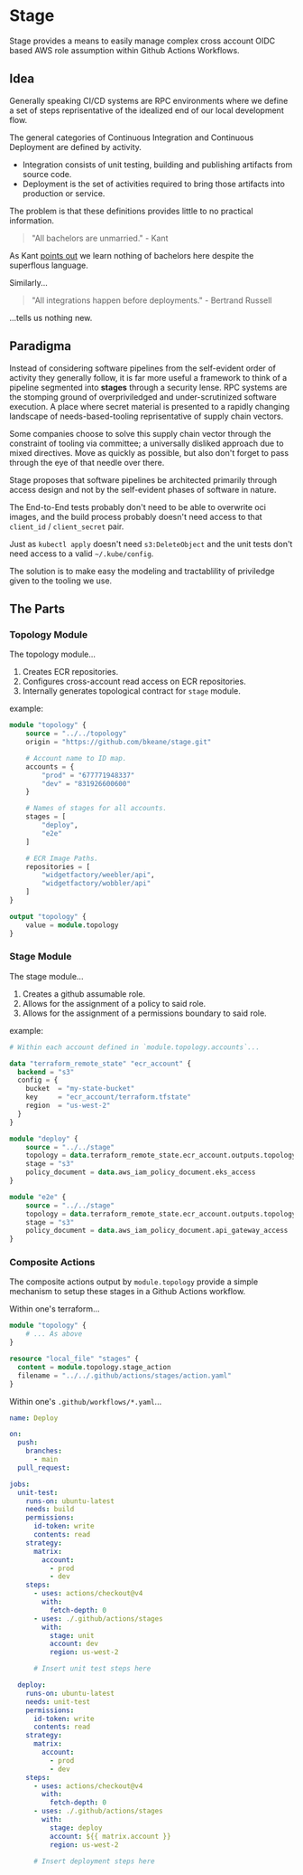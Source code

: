 # Stage

Stage provides a means to easily manage complex cross account OIDC based AWS role assumption within Github Actions Workflows.

## Idea

Generally speaking CI/CD systems are RPC environments where we define a set of steps reprisentative of the idealized end of our local development flow.

The general categories of Continuous Integration and Continuous Deployment are defined by activity.

- Integration consists of unit testing, building and publishing artifacts from source code.
- Deployment is the set of activities required to bring those artifacts into production or service.

The problem is that these definitions provides little to no practical information. 

> "All bachelors are unmarried." - Kant

As Kant [points out](https://en.wikipedia.org/wiki/Analytic%E2%80%93synthetic_distinction) we learn nothing of bachelors here despite the superflous language. 

Similarly...

> "All integrations happen before deployments." - Bertrand Russell

...tells us nothing new.

## Paradigma

Instead of considering software pipelines from the self-evident order of activity they generally follow, it is far more useful a framework to think 
of a pipeline segmented into **stages** through a security lense. RPC systems are the stomping ground of overpriviledged and under-scrutinized software execution. A
place where secret material is presented to a rapidly changing landscape of needs-based-tooling reprisentative of supply chain vectors.

Some companies choose to solve this supply chain vector through the constraint of tooling via committee; a universally disliked approach due to mixed directives.
Move as quickly as possible, but also don't forget to pass through the eye of that needle over there.

Stage proposes that software pipelines be architected primarily through access design and not by the self-evident phases of software in nature.

The End-to-End tests probably don't need to be able to overwrite oci images, and the build process probably doesn't need access to that `client_id` / `client_secret` pair.

Just as `kubectl apply` doesn't need `s3:DeleteObject` and the unit tests don't need access to a valid `~/.kube/config`.

The solution is to make easy the modeling and tractablility of priviledge given to the tooling we use.

## The Parts

### Topology Module

The topology module...
1. Creates ECR repositories.
1. Configures cross-account read access on ECR repositories.
1. Internally generates topological contract for `stage` module.

example:
```terraform
module "topology" {
    source = "../../topology"
    origin = "https://github.com/bkeane/stage.git"

    # Account name to ID map.
    accounts = {
        "prod" = "677771948337"
        "dev" = "831926600600"
    }

    # Names of stages for all accounts.
    stages = [
        "deploy",
        "e2e"
    ]

    # ECR Image Paths.
    repositories = [
        "widgetfactory/weebler/api",
        "widgetfactory/wobbler/api"
    ]
}

output "topology" {
    value = module.topology
}
```

### Stage Module

The stage module...
1. Creates a github assumable role.
1. Allows for the assignment of a policy to said role.
1. Allows for the assignment of a permissions boundary to said role.

example:
```terraform
# Within each account defined in `module.topology.accounts`...

data "terraform_remote_state" "ecr_account" {
  backend = "s3"
  config = {
    bucket  = "my-state-bucket"
    key     = "ecr_account/terraform.tfstate"
    region  = "us-west-2"
  }
}

module "deploy" {
    source = "../../stage"
    topology = data.terraform_remote_state.ecr_account.outputs.topology
    stage = "s3"
    policy_document = data.aws_iam_policy_document.eks_access
}

module "e2e" {
    source = "../../stage"
    topology = data.terraform_remote_state.ecr_account.outputs.topology
    stage = "s3"
    policy_document = data.aws_iam_policy_document.api_gateway_access
}
```

### Composite Actions

The composite actions output by `module.topology` provide a simple mechanism to setup these stages in a Github Actions workflow.

Within one's terraform...
```terraform
module "topology" {
    # ... As above
}

resource "local_file" "stages" {
  content = module.topology.stage_action
  filename = "../../.github/actions/stages/action.yaml"
}
```

Within one's `.github/workflows/*.yaml`...
```yaml
name: Deploy

on:
  push:
    branches:
      - main
  pull_request:

jobs:
  unit-test:
    runs-on: ubuntu-latest
    needs: build
    permissions:
      id-token: write
      contents: read
    strategy:
      matrix:
        account:
          - prod
          - dev
    steps:
      - uses: actions/checkout@v4
        with:
          fetch-depth: 0
      - uses: ./.github/actions/stages
        with:
          stage: unit
          account: dev
          region: us-west-2

      # Insert unit test steps here

  deploy:
    runs-on: ubuntu-latest
    needs: unit-test
    permissions:
      id-token: write
      contents: read
    strategy:
      matrix:
        account:
          - prod
          - dev
    steps:
      - uses: actions/checkout@v4
        with:
          fetch-depth: 0
      - uses: ./.github/actions/stages
        with:
          stage: deploy
          account: ${{ matrix.account }}
          region: us-west-2

      # Insert deployment steps here
```
